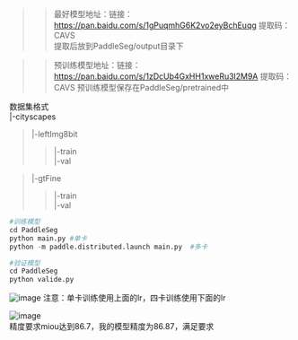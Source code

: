 >> 最好模型地址：链接：https://pan.baidu.com/s/1gPuqmhG6K2vo2eyBchEuqg 提取码：CAVS   
>> 提取后放到PaddleSeg/output目录下

>> 预训练模型地址：链接：https://pan.baidu.com/s/1zDcUb4GxHH1xweRu3l2M9A 提取码：CAVS 
>> 预训练模型保存在PaddleSeg/pretrained中


数据集格式    
|-cityscapes    
>|-leftImg8bit     
>>|-train     
>>|-val  

>|-gtFine    
>>|-train    
>>|-val   
      
  ~~~Python
  #训练模型
  cd PaddleSeg
  python main.py #单卡
  python -m paddle.distributed.launch main.py  #多卡
  
  #验证模型
  cd PaddleSeg
  python valide.py
  ~~~

![image](https://user-images.githubusercontent.com/63546191/169228623-87f12422-54a4-449d-b42d-7e4d9baa22b0.png)
注意：单卡训练使用上面的lr，四卡训练使用下面的lr    

      
   
      
![image](https://user-images.githubusercontent.com/63546191/169260254-0892fcf1-1408-4bbf-9049-6dd7a3a5a88b.png)   
精度要求miou达到86.7，我的模型精度为86.87，满足要求

